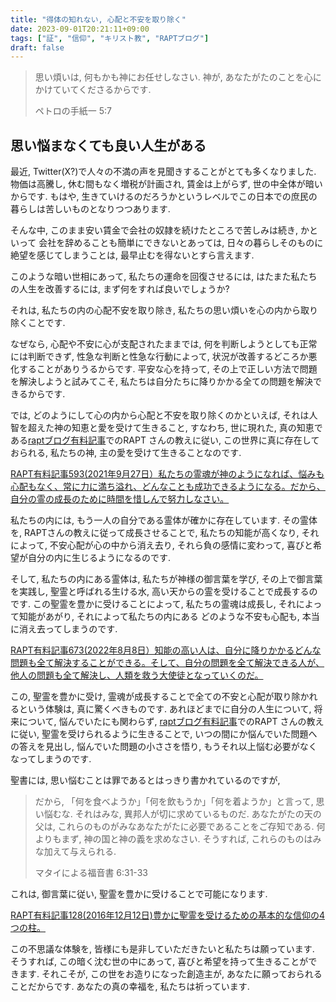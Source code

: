 ```yaml
---
title: "得体の知れない, 心配と不安を取り除く"
date: 2023-09-01T20:21:11+09:00
tags: ["証", "信仰", "キリスト教", "RAPTブログ"]
draft: false
---
```


> 思い煩いは, 何もかも神にお任せしなさい. 神が,
> あなたがたのことを心にかけていてくださるからです.
>
> ペトロの手紙一 5:7

## 思い悩まなくても良い人生がある

最近, Twitter(X?)で人々の不満の声を見聞きすることがとても多くなりました.
物価は高騰し, 休む間もなく増税が計画され, 賃金は上がらず,
世の中全体が暗いからです. もはや,
生きていけるのだろうかというレベルでこの日本での庶民の暮らしは苦しいものとなりつつあります.

そんな中, このまま安い賃金で会社の奴隷を続けたところで苦しみは続き, かといって
会社を辞めることも簡単にできないとあっては,
日々の暮らしそのものに絶望を感じてしまうことは, 最早止むを得ないとすら言えます.

このような暗い世相にあって, 私たちの運命を回復させるには,
はたまた私たちの人生を改善するには, まず何をすれば良いでしょうか?

それは, 私たちの内の心配不安を取り除き,
私たちの思い煩いを心の内から取り除くことです.

なぜなら, 心配や不安に心が支配されたままでは,
何を判断しようとしても正常には判断できず, 性急な判断と性急な行動によって,
状況が改善するどころか悪化することがありうるからです. 平安な心を持って,
その上で正しい方法で問題を解決しようと試みてこそ,
私たちは自分たちに降りかかる全ての問題を解決できるからです.

では, どのようにして心の内から心配と不安を取り除くのかといえば,
それは人智を超えた神の知恵と愛を受けて生きること, すなわち, 世に現れた,
真の知恵である[raptブログ有料記事](https://rapt-neo.com/?page_id=30947)でのRAPT
さんの教えに従い, この世界に真に存在しておられる, 私たちの神,
主の愛を受けて生きることなのです.

[RAPT有料記事593(2021年9月27日）私たちの霊魂が神のようになれば、悩みも心配もなく、常に力に満ち溢れ、どんなことも成功できるようになる。だから、自分の霊の成長のために時間を惜しんで努力しなさい。](https://rapt-neo.com/?p=55626)

私たちの内には, もう一人の自分である霊体が確かに存在しています. その霊体を,
RAPTさんの教えに従って成長させることで, 私たちの知能が高くなり, それによって,
不安心配が心の中から消え去り, それら負の感情に変わって,
喜びと希望が自分の内に生じるようになるのです.

そして, 私たちの内にある霊体は, 私たちが神様の御言葉を学び,
その上で御言葉を実践し, 聖霊と呼ばれる生ける水,
高い天からの霊を受けることで成長するのです. この聖霊を豊かに受けることによって,
私たちの霊魂は成長し, それによって知能があがり, それによって私たちの内にある
どのような不安も心配も, 本当に消え去ってしまうのです.

[RAPT有料記事673(2022年8月8日）知能の高い人は、自分に降りかかるどんな問題も全て解決することができる。そして、自分の問題を全て解決できる人が、他人の問題も全て解決し、人類を救う大使徒となっていくのだ。](https://rapt-neo.com/?p=57110)

この, 聖霊を豊かに受け,
霊魂が成長することで全ての不安と心配が取り除かれるという体験は,
真に驚くべきものです. あれほどまでに自分の人生について, 将来について,
悩んでいたにも関わらず,
[raptブログ有料記事](https://rapt-neo.com/?page_id=30947)でのRAPT
さんの教えに従い, 聖霊を受けられるように生きることで,
いつの間にか悩んでいた問題への答えを見出し, 悩んでいた問題の小ささを悟り,
もうそれ以上悩む必要がなくなってしまうのです.

聖書には, 思い悩むことは罪であるとはっきり書かれているのですが,

> だから, 「何を食べようか」「何を飲もうか」「何を着ようか」と言って,
> 思い悩むな. それはみな, 異邦人が切に求めているものだ. あなたがたの天の父は,
> これらのものがみなあなたがたに必要であることをご存知である. 何よりもまず,
> 神の国と神の義を求めなさい. そうすれば, これらのものはみな加えて与えられる.
>
> マタイによる福音書 6:31-33

これは, 御言葉に従い, 聖霊を豊かに受けることで可能になります.

[RAPT有料記事128(2016年12月12日)豊かに聖霊を受けるための基本的な信仰の4つの柱。](https://rapt-neo.com/?p=41313)

この不思議な体験を, 皆様にも是非していただきたいと私たちは願っています.
そうすれば, この暗く沈む世の中にあって, 喜びと希望を持って生きることができます.
それこそが, この世をお造りになった創造主が,
あなたに願っておられることだからです. あなたの真の幸福を, 私たちは祈っています.
